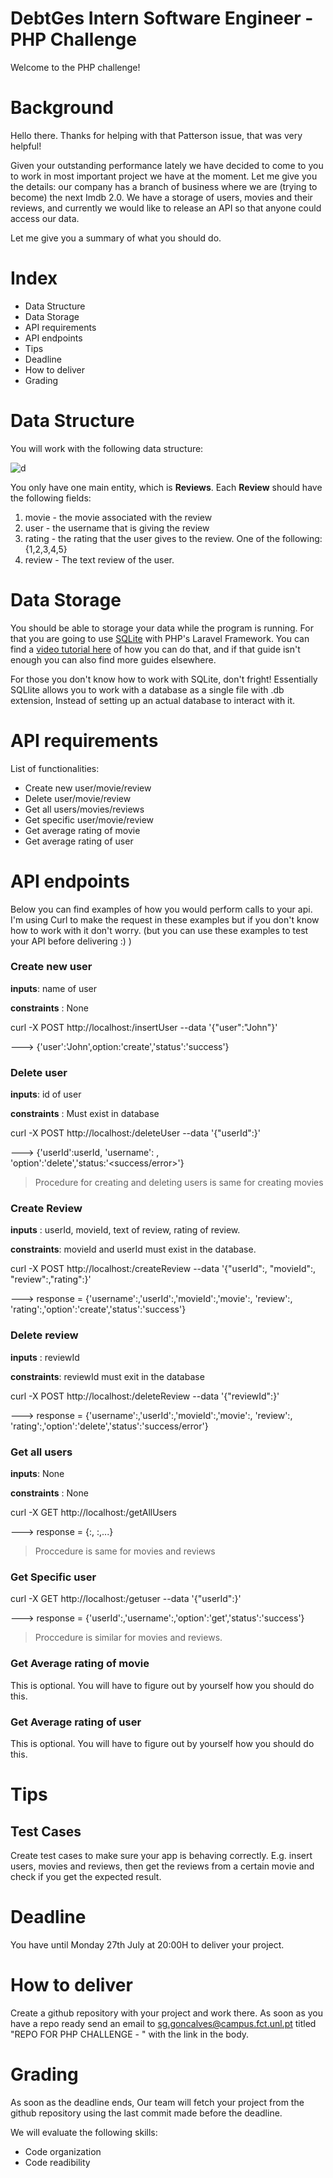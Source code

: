 # DebtGes Intern Software Engineer - PHP Challenge

Welcome to the PHP challenge!

# Background

Hello there. Thanks for helping with that Patterson issue, that was very helpful!

Given your outstanding performance lately we have decided to come to you to work in most important project we have at the moment. Let me give you the details: our company has a branch of business where we are (trying to become) the next Imdb 2.0. We have a storage of users, movies and their reviews, and currently we would like to release an API so that anyone could access our data.

Let me give you a summary of what you should do.

# Index

- Data Structure
- Data Storage
- API requirements
- API endpoints
- Tips
- Deadline
- How to deliver
- Grading

# Data Structure

You will work with the following data structure:

![d](/Users/simaonovais/Desktop/desafio_debtges/media/MovieStructure.png)



You only have one main entity, which is **Reviews**. Each **Review** should have the following fields:

1. movie - the movie associated with the review
2. user - the username that is giving the review
3. rating - the rating that the user gives to the review. One of the following: {1,2,3,4,5}
4. review - The text review of the user.

# Data Storage

You should be able to storage your data while the program is running. For that you are going to use [SQLite](https://www.sqlitetutorial.net/what-is-sqlite/) with PHP's Laravel Framework. You can find a [video tutorial here](https://www.youtube.com/watch?v=kWmnQvznkUI) of how you can do that, and if that guide isn't enough you can also find more guides elsewhere.

For those you don't know how to work with SQLite, don't fright! Essentially SQLlite allows you to work with a database as a single file with .db extension, Instead of setting up an actual database to interact with it.

# API requirements

List of functionalities:

- Create new user/movie/review
- Delete user/movie/review
- Get all users/movies/reviews
- Get specific user/movie/review
- Get average rating of movie
- Get average rating of user

# API endpoints

Below you can find examples of how you would perform calls to your api. I'm using Curl to make the request in these examples but if you don't know how to work with it don't worry. (but you can use these examples to test your API before delivering :) )

### Create new user

**inputs**: name of user

**constraints** : None

curl -X POST http://localhost:<Port>/insertUser --data '{"user":"John"}'

---> {'user':'John',option:'create','status':'success'}

### Delete user

**inputs**: id of user

**constraints** : Must exist in database

curl -X POST http://localhost:<Port>/deleteUser --data '{"userId":<userId>}'

---> {'userId':userId, 'username':<username> , 'option':'delete','status:'<success/error>'}

> Procedure for creating and deleting users is same for creating movies

### Create Review

**inputs** : userId, movieId, text of review, rating of review. 

**constraints**: movieId and userId must exist in the database.

curl -X POST http://localhost:<Port>/createReview --data '{"userId":<userId>, "movieId":<movieId>, "review":<review>,"rating":<rating>}'

---> response = {'username':<username>,'userId':<userId>,'movieId':<movieId>,'movie':<movie>, 'review':<review>, 'rating':<rating>,'option':'create','status':'success'}

### Delete review

**inputs** : reviewId 

**constraints**: reviewId must exit in the database

curl -X POST http://localhost:<Port>/deleteReview --data '{"reviewId":<reviewId>}'

---> response = {'username':<username>,'userId':<userId>,'movieId':<movieId>,'movie':<movie>, 'review':<review>, 'rating':<rating>,'option':'delete','status':'success/error'}

### Get all users

**inputs**: None

**constraints** : None

curl -X GET http://localhost:<Port>/getAllUsers

---> response = {<userId>:<userName>, <userId>:<userName>,...}

> Proccedure is same for movies and reviews

### Get Specific user

curl -X GET http://localhost:<Port>/getuser --data '{"userId":<userId>}'

---> response = {'userId':<userId>,'username':<username>,'option':'get','status':'success'}

> Proccedure is similar for movies and reviews.

### Get Average rating of movie

This is optional. You will have to figure out by yourself how you should do this.

### Get Average rating of user

This is optional. You will have to figure out by yourself how you should do this.

# Tips

## Test Cases

Create test cases to make sure your app is behaving correctly. E.g. insert users, movies and reviews, then get the reviews from a certain movie and check if you get the expected result. 

# Deadline

You have until Monday 27th July at 20:00H to deliver your project.

# How to deliver

Create a github repository with your project and work there. As soon as you have a repo ready send an email to sg.goncalves@campus.fct.unl.pt titled "REPO FOR PHP CHALLENGE - <FirstName LastName>" with the link in the body.

# Grading

As soon as the deadline ends, Our team will fetch your project from the github repository using the last commit made before the deadline.

We will evaluate the following skills:

- Code organization
- Code readibility
